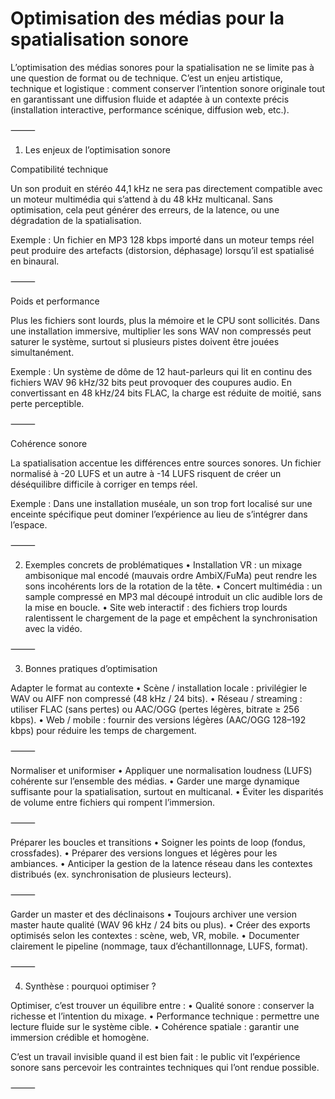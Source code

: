 <!-- %: BLOC2_SAVOIR5  -->
# Optimisation des médias pour la spatialisation sonore
<!-- %; -->

<!-- start-replace-subnav -->

<!-- end-replace-subnav -->




L’optimisation des médias sonores pour la spatialisation ne se limite pas à une question de format ou de technique. C’est un enjeu artistique, technique et logistique : comment conserver l’intention sonore originale tout en garantissant une diffusion fluide et adaptée à un contexte précis (installation interactive, performance scénique, diffusion web, etc.).

⸻

1. Les enjeux de l’optimisation sonore

Compatibilité technique

Un son produit en stéréo 44,1 kHz ne sera pas directement compatible avec un moteur multimédia qui s’attend à du 48 kHz multicanal. Sans optimisation, cela peut générer des erreurs, de la latence, ou une dégradation de la spatialisation.

Exemple :
Un fichier en MP3 128 kbps importé dans un moteur temps réel peut produire des artefacts (distorsion, déphasage) lorsqu’il est spatialisé en binaural.

⸻

Poids et performance

Plus les fichiers sont lourds, plus la mémoire et le CPU sont sollicités. Dans une installation immersive, multiplier les sons WAV non compressés peut saturer le système, surtout si plusieurs pistes doivent être jouées simultanément.

Exemple :
Un système de dôme de 12 haut-parleurs qui lit en continu des fichiers WAV 96 kHz/32 bits peut provoquer des coupures audio. En convertissant en 48 kHz/24 bits FLAC, la charge est réduite de moitié, sans perte perceptible.

⸻

Cohérence sonore

La spatialisation accentue les différences entre sources sonores. Un fichier normalisé à -20 LUFS et un autre à -14 LUFS risquent de créer un déséquilibre difficile à corriger en temps réel.

Exemple :
Dans une installation muséale, un son trop fort localisé sur une enceinte spécifique peut dominer l’expérience au lieu de s’intégrer dans l’espace.

⸻

2. Exemples concrets de problématiques
	•	Installation VR : un mixage ambisonique mal encodé (mauvais ordre AmbiX/FuMa) peut rendre les sons incohérents lors de la rotation de la tête.
	•	Concert multimédia : un sample compressé en MP3 mal découpé introduit un clic audible lors de la mise en boucle.
	•	Site web interactif : des fichiers trop lourds ralentissent le chargement de la page et empêchent la synchronisation avec la vidéo.

⸻

3. Bonnes pratiques d’optimisation

Adapter le format au contexte
	•	Scène / installation locale : privilégier le WAV ou AIFF non compressé (48 kHz / 24 bits).
	•	Réseau / streaming : utiliser FLAC (sans pertes) ou AAC/OGG (pertes légères, bitrate ≥ 256 kbps).
	•	Web / mobile : fournir des versions légères (AAC/OGG 128–192 kbps) pour réduire les temps de chargement.

⸻

Normaliser et uniformiser
	•	Appliquer une normalisation loudness (LUFS) cohérente sur l’ensemble des médias.
	•	Garder une marge dynamique suffisante pour la spatialisation, surtout en multicanal.
	•	Éviter les disparités de volume entre fichiers qui rompent l’immersion.

⸻

Préparer les boucles et transitions
	•	Soigner les points de loop (fondus, crossfades).
	•	Préparer des versions longues et légères pour les ambiances.
	•	Anticiper la gestion de la latence réseau dans les contextes distribués (ex. synchronisation de plusieurs lecteurs).

⸻

Garder un master et des déclinaisons
	•	Toujours archiver une version master haute qualité (WAV 96 kHz / 24 bits ou plus).
	•	Créer des exports optimisés selon les contextes : scène, web, VR, mobile.
	•	Documenter clairement le pipeline (nommage, taux d’échantillonnage, LUFS, format).

⸻

4. Synthèse : pourquoi optimiser ?

Optimiser, c’est trouver un équilibre entre :
	•	Qualité sonore : conserver la richesse et l’intention du mixage.
	•	Performance technique : permettre une lecture fluide sur le système cible.
	•	Cohérence spatiale : garantir une immersion crédible et homogène.

C’est un travail invisible quand il est bien fait : le public vit l’expérience sonore sans percevoir les contraintes techniques qui l’ont rendue possible.

⸻
